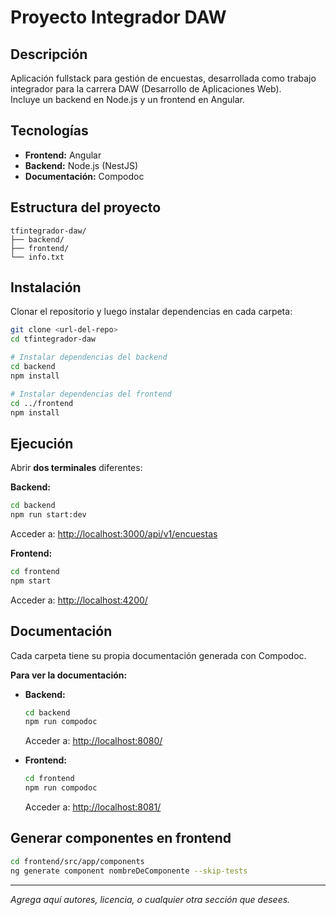 # Proyecto Integrador DAW

## Descripción

Aplicación fullstack para gestión de encuestas, desarrollada como trabajo integrador para la carrera DAW (Desarrollo de Aplicaciones Web).  
Incluye un backend en Node.js y un frontend en Angular.

## Tecnologías

- **Frontend:** Angular
- **Backend:** Node.js (NestJS)
- **Documentación:** Compodoc

## Estructura del proyecto

```
tfintegrador-daw/
├── backend/
├── frontend/
└── info.txt
```

## Instalación

Clonar el repositorio y luego instalar dependencias en cada carpeta:

```bash
git clone <url-del-repo>
cd tfintegrador-daw

# Instalar dependencias del backend
cd backend
npm install

# Instalar dependencias del frontend
cd ../frontend
npm install
```

## Ejecución

Abrir **dos terminales** diferentes:

**Backend:**
```bash
cd backend
npm run start:dev
```
Acceder a: [http://localhost:3000/api/v1/encuestas](http://localhost:3000/api/v1/encuestas)

**Frontend:**
```bash
cd frontend
npm start
```
Acceder a: [http://localhost:4200/](http://localhost:4200/)

## Documentación

Cada carpeta tiene su propia documentación generada con Compodoc.

**Para ver la documentación:**

- **Backend:**  
  ```bash
  cd backend
  npm run compodoc
  ```
  Acceder a: [http://localhost:8080/](http://localhost:8080/)

- **Frontend:**  
  ```bash
  cd frontend
  npm run compodoc
  ```
  Acceder a: [http://localhost:8081/](http://localhost:8081/)

## Generar componentes en frontend

```bash
cd frontend/src/app/components
ng generate component nombreDeComponente --skip-tests
```

---

_Agrega aquí autores, licencia, o cualquier otra sección que desees._
